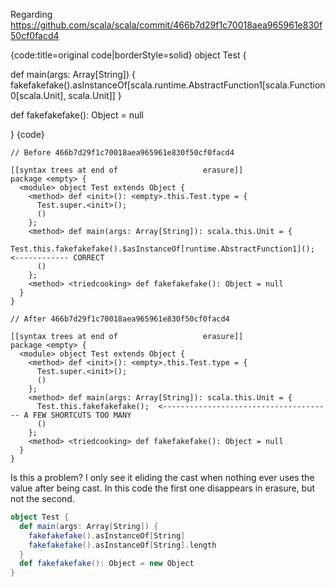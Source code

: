 Regarding https://github.com/scala/scala/commit/466b7d29f1c70018aea965961e830f50cf0facd4

{code:title=original code|borderStyle=solid}
object Test {

  def main(args: Array[String]) {
    fakefakefake().asInstanceOf[scala.runtime.AbstractFunction1[scala.Function0[scala.Unit], scala.Unit]]
  }

  def fakefakefake(): Object = null

}
{code}


```
// Before 466b7d29f1c70018aea965961e830f50cf0facd4

[[syntax trees at end of                   erasure]]
package <empty> {
  <module> object Test extends Object {
    <method> def <init>(): <empty>.this.Test.type = {
      Test.super.<init>();
      ()
    };
    <method> def main(args: Array[String]): scala.this.Unit = {
      Test.this.fakefakefake().$asInstanceOf[runtime.AbstractFunction1]();  <------------ CORRECT
      ()
    };
    <method> <triedcooking> def fakefakefake(): Object = null
  }
}
```



```
// After 466b7d29f1c70018aea965961e830f50cf0facd4

[[syntax trees at end of                   erasure]]
package <empty> {
  <module> object Test extends Object {
    <method> def <init>(): <empty>.this.Test.type = {
      Test.super.<init>();
      ()
    };
    <method> def main(args: Array[String]): scala.this.Unit = {
      Test.this.fakefakefake();  <-------------------------------------- A FEW SHORTCUTS TOO MANY
      ()
    };
    <method> <triedcooking> def fakefakefake(): Object = null
  }
}
```
Is this a problem? I only see it eliding the cast when nothing ever uses the value after being cast. In this code the first one disappears in erasure, but not the second.
```scala
object Test {
  def main(args: Array[String]) {
    fakefakefake().asInstanceOf[String]
    fakefakefake().asInstanceOf[String].length
  }
  def fakefakefake(): Object = new Object
}
```
